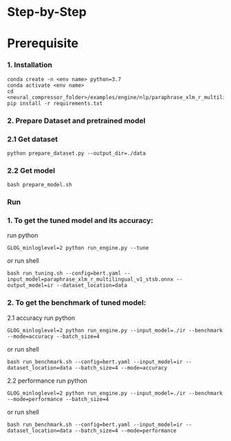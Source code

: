 # Step-by-Step

# Prerequisite

### 1. Installation

```shell
conda create -n <env name> python=3.7
conda activate <env name>
cd <neural_compressor_folder>/examples/engine/nlp/paraphrase_xlm_r_multilingual_v1_stsb
pip install -r requirements.txt
```

### 2. Prepare Dataset and pretrained model

### 2.1 Get dataset

```shell
python prepare_dataset.py --output_dir=./data
```

### 2.2 Get model

```shell
bash prepare_model.sh
```

### Run

### 1. To get the tuned model and its accuracy:
  run python
  ```shell
  GLOG_minloglevel=2 python run_engine.py --tune
  ```
  or run shell
  ```shell
  bash run_tuning.sh --config=bert.yaml --input_model=paraphrase_xlm_r_multilingual_v1_stsb.onnx --output_model=ir --dataset_location=data
  ```

### 2. To get the benchmark of tuned model:
  2.1 accuracy
  run python
  ```shell
  GLOG_minloglevel=2 python run_engine.py --input_model=./ir --benchmark --mode=accuracy --batch_size=4
  ```
  or run shell
  ```shell
  bash run_benchmark.sh --config=bert.yaml --input_model=ir --dataset_location=data --batch_size=4 --mode=accuracy
  ```

  2.2 performance
  run python
  ```shell
  GLOG_minloglevel=2 python run_engine.py --input_model=./ir --benchmark --mode=performance --batch_size=4
  ```
  or run shell
  ```shell
  bash run_benchmark.sh --config=bert.yaml --input_model=ir --dataset_location=data --batch_size=4 --mode=performance
  ```
